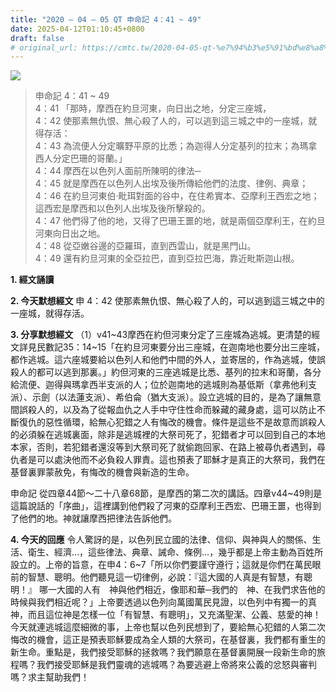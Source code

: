 ```yaml
---
title: "2020 – 04 – 05 QT 申命記 4：41 ~ 49"
date: 2025-04-12T01:10:45+0800
draft: false
# original_url: https://cmtc.tw/2020-04-05-qt-%e7%94%b3%e5%91%bd%e8%a8%98-4%ef%bc%9a41-49
---
```


![](/images/qt.jpg)
> 申命記 4：41 ~ 49  
> 4：41 「那時，摩西在約旦河東，向日出之地，分定三座城，  
> 4：42 使那素無仇恨、無心殺了人的，可以逃到這三城之中的一座城，就得存活：  
> 4：43 為流便人分定曠野平原的比悉；為迦得人分定基列的拉末；為瑪拿西人分定巴珊的哥蘭。」  
> 4：44 摩西在以色列人面前所陳明的律法─  
> 4：45 就是摩西在以色列人出埃及後所傳給他們的法度、律例、典章；  
> 4：46 在約旦河東伯‧毗珥對面的谷中，在住希實本、亞摩利王西宏之地；這西宏是摩西和以色列人出埃及後所擊殺的。  
> 4：47 他們得了他的地，又得了巴珊王噩的地，就是兩個亞摩利王，在約旦河東向日出之地。  
> 4：48 從亞嫩谷邊的亞羅珥，直到西雲山，就是黑門山。  
> 4：49 還有約旦河東的全亞拉巴，直到亞拉巴海，靠近毗斯迦山根。

**1. 經文誦讀**

**2.  今天默想經文**
申 4：42 使那素無仇恨、無心殺了人的，可以逃到這三城之中的一座城，就得存活。

**3. 分享默想經文**
（1）v41\~43摩西在約但河東分定了三座城為逃城。更清楚的經文詳見民數記35：14\~15「在約旦河東要分出三座城，在迦南地也要分出三座城，都作逃城。這六座城要給以色列人和他們中間的外人，並寄居的，作為逃城，使誤殺人的都可以逃到那裏。」約但河東的三座逃城是比悉、基列的拉末和哥蘭，各分給流便、迦得與瑪拿西半支派的人；位於迦南地的逃城則為基低斯（拿弗他利支派）、示劍（以法蓮支派）、希伯侖（猶大支派）。設立逃城的目的，是為了讓無意間誤殺人的，以及為了從報血仇之人手中守住性命而躲藏的藏身處，這可以防止不斷復仇的惡性循環，給無心犯錯之人有悔改的機會。條件是這些不是故意而誤殺人的必須躲在逃城裏面，除非是逃城裡的大祭司死了，犯錯者才可以回到自己的本地本家，否則，若犯錯者還沒等到大祭司死了就偷跑回家、在路上被尋仇者遇到，尋仇者是可以處決他而不必負殺人罪責。這也預表了耶穌才是真正的大祭司，我們在基督裏罪蒙赦免，有悔改的機會與新造的生命。

申命記 從四章44節～二十八章68節，是摩西的第二次的講話。四章v44\~49則是這篇說話的「序曲」，這裡講到他們殺了河東的亞摩利王西宏、巴珊王噩，也得到了他們的地。神就讓摩西把律法告訴他們。

**4. 今天的回應**
令人驚訝的是，以色列民立國的法律、信仰、與神與人的關係、生活、衛生、經濟…，這些律法、典章、誡命、條例…，幾乎都是上帝主動為百姓所設立的。上帝的旨意，在申4：6\~7「所以你們要謹守遵行；這就是你們在萬民眼前的智慧、聰明。他們聽見這一切律例，必說：『這大國的人真是有智慧，有聰明！』 哪一大國的人有　神與他們相近，像耶和華─我們的　神、在我們求告他的時候與我們相近呢？」上帝要透過以色列向萬國萬民見證，以色列中有獨一的真神，而且這位神是怎樣一位「有智慧、有聰明」，又充滿聖潔、公義、慈愛的神！今天就連逃城這麼細微的事，上帝也幫以色列民想到了，要給無心犯錯的人第二次悔改的機會，這正是預表耶穌要成為全人類的大祭司，在基督裏，我們都有重生的新生命。重點是，我們接受耶穌的拯救嗎？我們願意在基督裏開展一段新生命的旅程嗎？我們接受耶穌是我們靈魂的逃城嗎？為要逃避上帝將來公義的忿怒與審判嗎？求主幫助我們！
